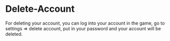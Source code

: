 # Delete-Account
For deleting your account, you can log into your account in the game, go to settings => delete account, put in your password and your account will be deleted.
